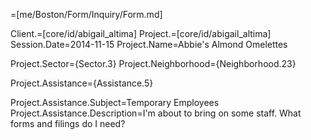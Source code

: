 =[me/Boston/Form/Inquiry/Form.md]


Client.=[core/id/abigail_altima]
Project.=[core/id/abigail_altima]
Session.Date=2014-11-15
Project.Name=Abbie's Almond Omelettes

Project.Sector={Sector.3}
Project.Neighborhood={Neighborhood.23}

Project.Assistance={Assistance.5}
  
Project.Assistance.Subject=Temporary Employees
Project.Assistance.Description=I'm about to bring on some staff.  What forms and filings do I need?